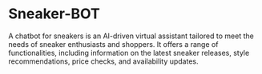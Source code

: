 # Sneaker-BOT
A chatbot for sneakers is an AI-driven virtual assistant tailored to meet the needs of sneaker enthusiasts and shoppers. It offers a range of functionalities, including information on the latest sneaker releases, style recommendations, price checks, and availability updates. 
